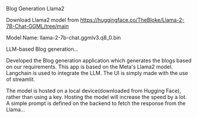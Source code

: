 Blog Generation Llama2


Download Llama2 model from https://huggingface.co/TheBloke/Llama-2-7B-Chat-GGML/tree/main

Model Name: llama-2-7b-chat.ggmlv3.q8_0.bin



LLM-based Blog generation...

Developed the Blog generation application which generates the blogs based on our requirements. This app is based on the Meta's Llama2 model. Langchain is used to integrate the LLM. The UI is simply made with the use of streamlit.

The model is hosted on a local device(downloaded from Hugging Face), rather than using a key. Hosting the model will increase the speed by a lot. A simple prompt is defined on the backend to fetch the response from the Llama...


